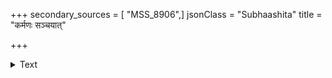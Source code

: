 +++
secondary_sources = [ "MSS_8906",]
jsonClass = "Subhaashita"
title = "कर्मणः सञ्चयात्"

+++

<details><summary>Text</summary>

कर्मणः संचयात् स्वर्गनरकौ मोक्षबन्धने।  
कर्मणो ज्ञायते जन्तुर् बीजादिव नवाङ्कुरः॥
</details>

